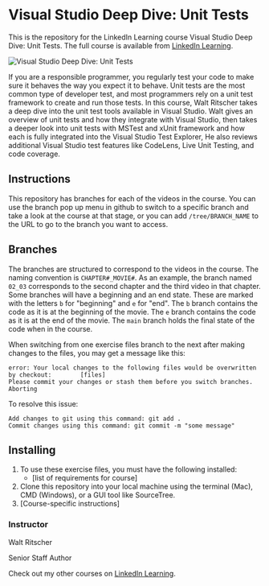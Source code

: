 # Visual Studio Deep Dive: Unit Tests
This is the repository for the LinkedIn Learning course Visual Studio Deep Dive: Unit Tests. The full course is available from [LinkedIn Learning][lil-course-url].

![Visual Studio Deep Dive: Unit Tests][lil-thumbnail-url] 

If you are a responsible programmer, you regularly test your code to make sure it behaves the way you expect it to behave. Unit tests are the most common type of developer test, and most programmers rely on a unit test framework to create and run those tests. In this course, Walt Ritscher takes a deep dive into the unit test tools available in Visual Studio. Walt gives an overview of unit tests and how they integrate with Visual Studio, then takes a deeper look into unit tests with MSTest and xUnit framework and how each is fully integrated into the Visual Studio Test Explorer, He also reviews additional Visual Studio test features like CodeLens, Live Unit Testing, and code coverage.

## Instructions
This repository has branches for each of the videos in the course. You can use the branch pop up menu in github to switch to a specific branch and take a look at the course at that stage, or you can add `/tree/BRANCH_NAME` to the URL to go to the branch you want to access.

## Branches
The branches are structured to correspond to the videos in the course. The naming convention is `CHAPTER#_MOVIE#`. As an example, the branch named `02_03` corresponds to the second chapter and the third video in that chapter. 
Some branches will have a beginning and an end state. These are marked with the letters `b` for "beginning" and `e` for "end". The `b` branch contains the code as it is at the beginning of the movie. The `e` branch contains the code as it is at the end of the movie. The `main` branch holds the final state of the code when in the course.

When switching from one exercise files branch to the next after making changes to the files, you may get a message like this:

    error: Your local changes to the following files would be overwritten by checkout:        [files]
    Please commit your changes or stash them before you switch branches.
    Aborting

To resolve this issue:
	
    Add changes to git using this command: git add .
	Commit changes using this command: git commit -m "some message"

## Installing
1. To use these exercise files, you must have the following installed:
	- [list of requirements for course]
2. Clone this repository into your local machine using the terminal (Mac), CMD (Windows), or a GUI tool like SourceTree.
3. [Course-specific instructions]


### Instructor

Walt Ritscher 
                            
Senior Staff Author

                            

Check out my other courses on [LinkedIn Learning](https://www.linkedin.com/learning/instructors/walt-ritscher).

[lil-course-url]: https://www.linkedin.com/learning/visual-studio-deep-dive-unit-tests
[lil-thumbnail-url]: https://media-exp1.licdn.com/dms/image/C560DAQG0HGgFG-r2hg/learning-public-crop_675_1200/0/1628100439374?e=1628614800&v=beta&t=XvWp1tx0s_HYZHUumJ8ra8yxI7dcvHL9XpN1W2th2-M
